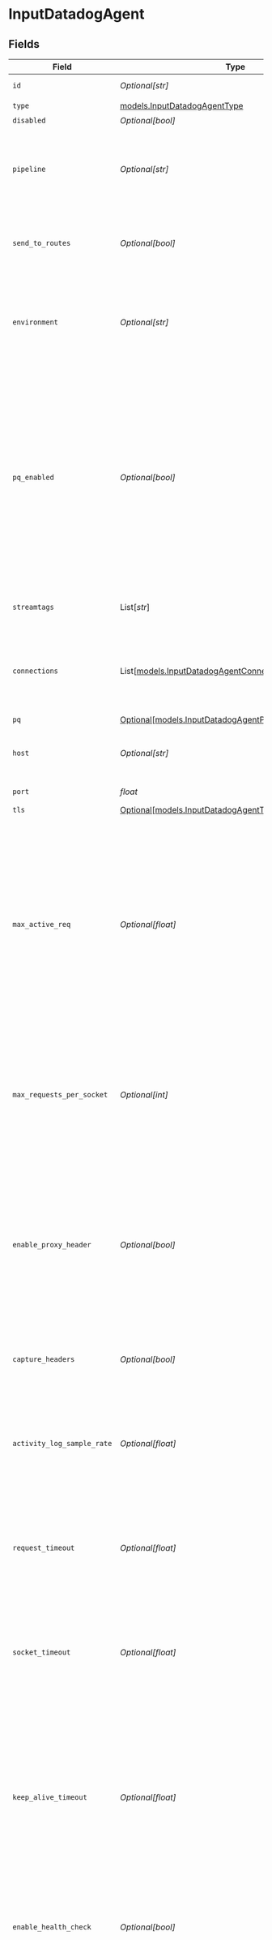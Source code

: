 # InputDatadogAgent


## Fields

| Field                                                                                                                                                                                                                                                                  | Type                                                                                                                                                                                                                                                                   | Required                                                                                                                                                                                                                                                               | Description                                                                                                                                                                                                                                                            |
| ---------------------------------------------------------------------------------------------------------------------------------------------------------------------------------------------------------------------------------------------------------------------- | ---------------------------------------------------------------------------------------------------------------------------------------------------------------------------------------------------------------------------------------------------------------------- | ---------------------------------------------------------------------------------------------------------------------------------------------------------------------------------------------------------------------------------------------------------------------- | ---------------------------------------------------------------------------------------------------------------------------------------------------------------------------------------------------------------------------------------------------------------------- |
| `id`                                                                                                                                                                                                                                                                   | *Optional[str]*                                                                                                                                                                                                                                                        | :heavy_minus_sign:                                                                                                                                                                                                                                                     | Unique ID for this input                                                                                                                                                                                                                                               |
| `type`                                                                                                                                                                                                                                                                 | [models.InputDatadogAgentType](../models/inputdatadogagenttype.md)                                                                                                                                                                                                     | :heavy_check_mark:                                                                                                                                                                                                                                                     | N/A                                                                                                                                                                                                                                                                    |
| `disabled`                                                                                                                                                                                                                                                             | *Optional[bool]*                                                                                                                                                                                                                                                       | :heavy_minus_sign:                                                                                                                                                                                                                                                     | N/A                                                                                                                                                                                                                                                                    |
| `pipeline`                                                                                                                                                                                                                                                             | *Optional[str]*                                                                                                                                                                                                                                                        | :heavy_minus_sign:                                                                                                                                                                                                                                                     | Pipeline to process data from this Source before sending it through the Routes                                                                                                                                                                                         |
| `send_to_routes`                                                                                                                                                                                                                                                       | *Optional[bool]*                                                                                                                                                                                                                                                       | :heavy_minus_sign:                                                                                                                                                                                                                                                     | Select whether to send data to Routes, or directly to Destinations.                                                                                                                                                                                                    |
| `environment`                                                                                                                                                                                                                                                          | *Optional[str]*                                                                                                                                                                                                                                                        | :heavy_minus_sign:                                                                                                                                                                                                                                                     | Optionally, enable this config only on a specified Git branch. If empty, will be enabled everywhere.                                                                                                                                                                   |
| `pq_enabled`                                                                                                                                                                                                                                                           | *Optional[bool]*                                                                                                                                                                                                                                                       | :heavy_minus_sign:                                                                                                                                                                                                                                                     | Use a disk queue to minimize data loss when connected services block. See [Cribl Docs](https://docs.cribl.io/stream/persistent-queues) for PQ defaults (Cribl-managed Cloud Workers) and configuration options (on-prem and hybrid Workers).                           |
| `streamtags`                                                                                                                                                                                                                                                           | List[*str*]                                                                                                                                                                                                                                                            | :heavy_minus_sign:                                                                                                                                                                                                                                                     | Tags for filtering and grouping in @{product}                                                                                                                                                                                                                          |
| `connections`                                                                                                                                                                                                                                                          | List[[models.InputDatadogAgentConnection](../models/inputdatadogagentconnection.md)]                                                                                                                                                                                   | :heavy_minus_sign:                                                                                                                                                                                                                                                     | Direct connections to Destinations, and optionally via a Pipeline or a Pack                                                                                                                                                                                            |
| `pq`                                                                                                                                                                                                                                                                   | [Optional[models.InputDatadogAgentPq]](../models/inputdatadogagentpq.md)                                                                                                                                                                                               | :heavy_minus_sign:                                                                                                                                                                                                                                                     | N/A                                                                                                                                                                                                                                                                    |
| `host`                                                                                                                                                                                                                                                                 | *Optional[str]*                                                                                                                                                                                                                                                        | :heavy_minus_sign:                                                                                                                                                                                                                                                     | Address to bind on. Defaults to 0.0.0.0 (all addresses).                                                                                                                                                                                                               |
| `port`                                                                                                                                                                                                                                                                 | *float*                                                                                                                                                                                                                                                                | :heavy_check_mark:                                                                                                                                                                                                                                                     | Port to listen on                                                                                                                                                                                                                                                      |
| `tls`                                                                                                                                                                                                                                                                  | [Optional[models.InputDatadogAgentTLSSettingsServerSide]](../models/inputdatadogagenttlssettingsserverside.md)                                                                                                                                                         | :heavy_minus_sign:                                                                                                                                                                                                                                                     | N/A                                                                                                                                                                                                                                                                    |
| `max_active_req`                                                                                                                                                                                                                                                       | *Optional[float]*                                                                                                                                                                                                                                                      | :heavy_minus_sign:                                                                                                                                                                                                                                                     | Maximum number of active requests allowed per Worker Process. Set to 0 for unlimited. Caution: Increasing the limit above the default value, or setting it to unlimited, may degrade performance and reduce throughput.                                                |
| `max_requests_per_socket`                                                                                                                                                                                                                                              | *Optional[int]*                                                                                                                                                                                                                                                        | :heavy_minus_sign:                                                                                                                                                                                                                                                     | Maximum number of requests per socket before @{product} instructs the client to close the connection. Default is 0 (unlimited).                                                                                                                                        |
| `enable_proxy_header`                                                                                                                                                                                                                                                  | *Optional[bool]*                                                                                                                                                                                                                                                       | :heavy_minus_sign:                                                                                                                                                                                                                                                     | Extract the client IP and port from PROXY protocol v1/v2. When enabled, the X-Forwarded-For header is ignored. Disable to use the X-Forwarded-For header for client IP extraction.                                                                                     |
| `capture_headers`                                                                                                                                                                                                                                                      | *Optional[bool]*                                                                                                                                                                                                                                                       | :heavy_minus_sign:                                                                                                                                                                                                                                                     | Add request headers to events, in the __headers field                                                                                                                                                                                                                  |
| `activity_log_sample_rate`                                                                                                                                                                                                                                             | *Optional[float]*                                                                                                                                                                                                                                                      | :heavy_minus_sign:                                                                                                                                                                                                                                                     | How often request activity is logged at the `info` level. A value of 1 would log every request, 10 every 10th request, etc.                                                                                                                                            |
| `request_timeout`                                                                                                                                                                                                                                                      | *Optional[float]*                                                                                                                                                                                                                                                      | :heavy_minus_sign:                                                                                                                                                                                                                                                     | How long to wait for an incoming request to complete before aborting it. Use 0 to disable.                                                                                                                                                                             |
| `socket_timeout`                                                                                                                                                                                                                                                       | *Optional[float]*                                                                                                                                                                                                                                                      | :heavy_minus_sign:                                                                                                                                                                                                                                                     | How long @{product} should wait before assuming that an inactive socket has timed out. To wait forever, set to 0.                                                                                                                                                      |
| `keep_alive_timeout`                                                                                                                                                                                                                                                   | *Optional[float]*                                                                                                                                                                                                                                                      | :heavy_minus_sign:                                                                                                                                                                                                                                                     | After the last response is sent, @{product} will wait this long for additional data before closing the socket connection. Minimum 1 second, maximum 600 seconds (10 minutes).                                                                                          |
| `enable_health_check`                                                                                                                                                                                                                                                  | *Optional[bool]*                                                                                                                                                                                                                                                       | :heavy_minus_sign:                                                                                                                                                                                                                                                     | Expose the /cribl_health endpoint, which returns 200 OK when this Source is healthy                                                                                                                                                                                    |
| `ip_allowlist_regex`                                                                                                                                                                                                                                                   | *Optional[str]*                                                                                                                                                                                                                                                        | :heavy_minus_sign:                                                                                                                                                                                                                                                     | Messages from matched IP addresses will be processed, unless also matched by the denylist                                                                                                                                                                              |
| `ip_denylist_regex`                                                                                                                                                                                                                                                    | *Optional[str]*                                                                                                                                                                                                                                                        | :heavy_minus_sign:                                                                                                                                                                                                                                                     | Messages from matched IP addresses will be ignored. This takes precedence over the allowlist.                                                                                                                                                                          |
| `extract_metrics`                                                                                                                                                                                                                                                      | *Optional[bool]*                                                                                                                                                                                                                                                       | :heavy_minus_sign:                                                                                                                                                                                                                                                     | Toggle to Yes to extract each incoming metric to multiple events, one per data point. This works well when sending metrics to a statsd-type output. If sending metrics to DatadogHQ or any destination that accepts arbitrary JSON, leave toggled to No (the default). |
| `metadata`                                                                                                                                                                                                                                                             | List[[models.InputDatadogAgentMetadatum](../models/inputdatadogagentmetadatum.md)]                                                                                                                                                                                     | :heavy_minus_sign:                                                                                                                                                                                                                                                     | Fields to add to events from this input                                                                                                                                                                                                                                |
| `proxy_mode`                                                                                                                                                                                                                                                           | [Optional[models.InputDatadogAgentProxyMode]](../models/inputdatadogagentproxymode.md)                                                                                                                                                                                 | :heavy_minus_sign:                                                                                                                                                                                                                                                     | N/A                                                                                                                                                                                                                                                                    |
| `description`                                                                                                                                                                                                                                                          | *Optional[str]*                                                                                                                                                                                                                                                        | :heavy_minus_sign:                                                                                                                                                                                                                                                     | N/A                                                                                                                                                                                                                                                                    |